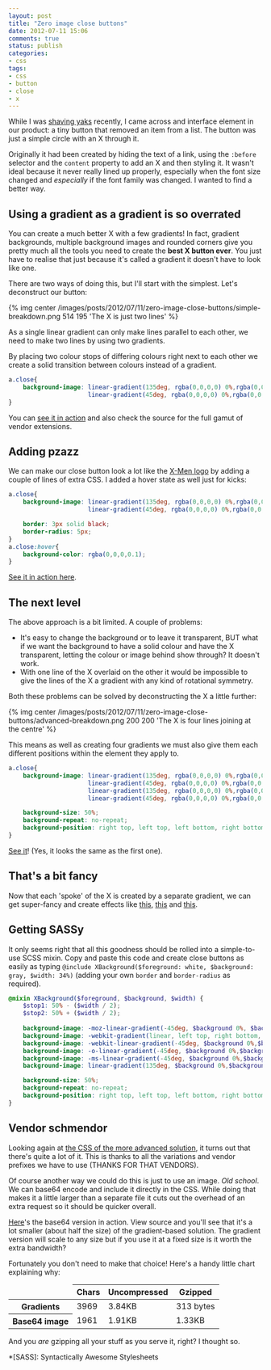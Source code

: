 ```yaml
---
layout: post
title: "Zero image close buttons"
date: 2012-07-11 15:06
comments: true
status: publish
categories: 
- css
tags: 
- css
- button
- close
- x
---
```


While I was [shaving yaks](http://en.wiktionary.org/wiki/yak_shaving#Noun) recently, I came across and interface element in our product: a tiny button that removed an item from a list. The button was just a simple circle with an X through it.

Originally it had been created by hiding the text of a link, using the `:before` selector and the `content` property to add an X and then styling it. It wasn't ideal because it never really lined up properly, especially when the font size changed and _especially_ if the font family was changed. I wanted to find a better way.


## Using a gradient as a gradient is so overrated

You can create a much better X with a few gradients! In fact, gradient backgrounds, multiple background images and rounded corners give you pretty much all the tools you need to create the **best X button ever**. You just have to realise that just because it's called a gradient it doesn't have to look like one.

There are two ways of doing this, but I'll start with the simplest. Let's deconstruct our button:

{% img center /images/posts/2012/07/11/zero-image-close-buttons/simple-breakdown.png 514 195 'The X is just two lines' %}

As a single linear gradient can only make lines parallel to each other, we need to make two lines by using two gradients.

By placing two colour stops of differing colours right next to each other we create a solid transition between colours instead of a gradient.


``` css CSS
a.close{
    background-image: linear-gradient(135deg, rgba(0,0,0,0) 0%,rgba(0,0,0,0) 41.5%,rgba(0,0,0,1) 41.5%,rgba(0,0,0,1) 58.5%,rgba(0,0,0,0) 58.5%,rgba(0,0,0,0) 100%),
                      linear-gradient(45deg, rgba(0,0,0,0) 0%,rgba(0,0,0,0) 41.5%,rgba(0,0,0,1) 41.5%,rgba(0,0,0,1) 58.5%,rgba(0,0,0,0) 58.5%,rgba(0,0,0,0) 100%);
}
```
You can [see it in action](/demos/zero-image-close-buttons/simple.html) and also check the source for the full gamut of vendor extensions.


## Adding pzazz

We can make our close button look a lot like the [X-Men logo](https://www.google.co.uk/search?q=x+men+logo&tbm=isch) by adding a couple of lines of extra CSS. I added a hover state as well just for kicks:

``` css CSS
a.close{
    background-image: linear-gradient(135deg, rgba(0,0,0,0) 0%,rgba(0,0,0,0) 41.5%,rgba(0,0,0,1) 41.5%,rgba(0,0,0,1) 58.5%,rgba(0,0,0,0) 58.5%,rgba(0,0,0,0) 100%),
                      linear-gradient(45deg, rgba(0,0,0,0) 0%,rgba(0,0,0,0) 41.5%,rgba(0,0,0,1) 41.5%,rgba(0,0,0,1) 58.5%,rgba(0,0,0,0) 58.5%,rgba(0,0,0,0) 100%);

    border: 3px solid black;
    border-radius: 5px;
}
a.close:hover{
    background-color: rgba(0,0,0,0.1);
}
```
[See it in action here](/demos/zero-image-close-buttons/simple-with-border.html).


## The next level

The above approach is a bit limited. A couple of problems:

* It's easy to change the background or to leave it transparent, BUT what if we want the background to have a solid colour and have the X transparent, letting the colour or image behind show through? It doesn't work.
* With one line of the X overlaid on the other it would be impossible to give the lines of the X a gradient with any kind of rotational symmetry.

Both these problems can be solved by deconstructing the X a little further:

{% img center /images/posts/2012/07/11/zero-image-close-buttons/advanced-breakdown.png 200 200 'The X is four lines joining at the centre' %}

This means as well as creating four gradients we must also give them each different positions within the element they apply to.

``` css CSS
a.close{
    background-image: linear-gradient(135deg, rgba(0,0,0,0) 0%,rgba(0,0,0,0) 33%,rgba(0,0,0,1) 33%,rgba(0,0,0,1) 67%,rgba(0,0,0,0) 67%,rgba(0,0,0,0) 100%),
                      linear-gradient(45deg, rgba(0,0,0,0) 0%,rgba(0,0,0,0) 33%,rgba(0,0,0,1) 33%,rgba(0,0,0,1) 67%,rgba(0,0,0,0) 67%,rgba(0,0,0,0) 100%),
                      linear-gradient(135deg, rgba(0,0,0,0) 0%,rgba(0,0,0,0) 33%,rgba(0,0,0,1) 33%,rgba(0,0,0,1) 67%,rgba(0,0,0,0) 67%,rgba(0,0,0,0) 100%),
                      linear-gradient(45deg, rgba(0,0,0,0) 0%,rgba(0,0,0,0) 33%,rgba(0,0,0,1) 33%,rgba(0,0,0,1) 67%,rgba(0,0,0,0) 67%,rgba(0,0,0,0) 100%);

    background-size: 50%;
    background-repeat: no-repeat;
    background-position: right top, left top, left bottom, right bottom;
}
```

[See it](/demos/zero-image-close-buttons/advanced.html)! (Yes, it looks the same as the first one).


## That's a bit fancy

Now that each 'spoke' of the X is created by a separate gradient, we can get super-fancy and create effects like [this](/demos/zero-image-close-buttons/fancy1.html), [this](/demos/zero-image-close-buttons/fancy2.html) and [this](/demos/zero-image-close-buttons/fancy3.html).


## Getting SASSy

It only seems right that all this goodness should be rolled into a simple-to-use SCSS mixin. Copy and paste this code and create close buttons as easily as typing `@include XBackground($foreground: white, $background: gray, $width: 34%)` (adding your own `border` and `border-radius` as required).

``` scss SCSS
@mixin XBackground($foreground, $background, $width) {
    $stop1: 50% - ($width / 2);
    $stop2: 50% + ($width / 2);
    
    background-image: -moz-linear-gradient(-45deg, $background 0%, $background $stop1, $foreground $stop1, $foreground $stop2, $background $stop2, $background 100%), -moz-linear-gradient(45deg, $background 0%, $background $stop1, $foreground $stop1, $foreground $stop2, $background $stop2, $background 100%),-moz-linear-gradient(-45deg, $background 0%, $background $stop1, $foreground $stop1, $foreground $stop2, $background $stop2, $background 100%), -moz-linear-gradient(45deg, $background 0%, $background $stop1, $foreground $stop1, $foreground $stop2, $background $stop2, $background 100%);
	background-image: -webkit-gradient(linear, left top, right bottom, color-stop(0%,$background), color-stop($stop1,$background), color-stop($stop1,$foreground), color-stop($stop2,$foreground), color-stop($stop2,$background), color-stop(100%,$background)), -webkit-gradient(linear, right top, left bottom, color-stop(0%,$background), color-stop($stop1,$background), color-stop($stop1,$foreground), color-stop($stop2,$foreground), color-stop($stop2,$background), color-stop(100%,$background)),-webkit-gradient(linear, left top, right bottom, color-stop(0%,$background), color-stop($stop1,$background), color-stop($stop1,$foreground), color-stop($stop2,$foreground), color-stop($stop2,$background), color-stop(100%,$background)), -webkit-gradient(linear, right top, left bottom, color-stop(0%,$background), color-stop($stop1,$background), color-stop($stop1,$foreground), color-stop($stop2,$foreground), color-stop($stop2,$background), color-stop(100%,$background));
	background-image: -webkit-linear-gradient(-45deg, $background 0%,$background $stop1,$foreground $stop1,$foreground $stop2,$background $stop2,$background 100%), -webkit-linear-gradient(45deg, $background 0%,$background $stop1,$foreground $stop1,$foreground $stop2,$background $stop2,$background 100%),-webkit-linear-gradient(-45deg, $background 0%,$background $stop1,$foreground $stop1,$foreground $stop2,$background $stop2,$background 100%), -webkit-linear-gradient(45deg, $background 0%,$background $stop1,$foreground $stop1,$foreground $stop2,$background $stop2,$background 100%);
	background-image: -o-linear-gradient(-45deg, $background 0%,$background $stop1,$foreground $stop1,$foreground $stop2,$background $stop2,$background 100%), -o-linear-gradient(45deg, $background 0%,$background $stop1,$foreground $stop1,$foreground $stop2,$background $stop2,$background 100%),-o-linear-gradient(-45deg, $background 0%,$background $stop1,$foreground $stop1,$foreground $stop2,$background $stop2,$background 100%), -o-linear-gradient(45deg, $background 0%,$background $stop1,$foreground $stop1,$foreground $stop2,$background $stop2,$background 100%);
	background-image: -ms-linear-gradient(-45deg, $background 0%,$background $stop1,$foreground $stop1,$foreground $stop2,$background $stop2,$background 100%), -ms-linear-gradient(45deg, $background 0%,$background $stop1,$foreground $stop1,$foreground $stop2,$background $stop2,$background 100%),-ms-linear-gradient(-45deg, $background 0%,$background $stop1,$foreground $stop1,$foreground $stop2,$background $stop2,$background 100%), -ms-linear-gradient(45deg, $background 0%,$background $stop1,$foreground $stop1,$foreground $stop2,$background $stop2,$background 100%);
	background-image: linear-gradient(135deg, $background 0%,$background $stop1,$foreground $stop1,$foreground $stop2,$background $stop2,$background 100%), linear-gradient(45deg, $background 0%,$background $stop1,$foreground $stop1,$foreground $stop2,$background $stop2,$background 100%),linear-gradient(135deg, $background 0%,$background $stop1,$foreground $stop1,$foreground $stop2,$background $stop2,$background 100%), linear-gradient(45deg, $background 0%,$background $stop1,$foreground $stop1,$foreground $stop2,$background $stop2,$background 100%);

	background-size: 50%;
	background-repeat: no-repeat;
	background-position: right top, left top, left bottom, right bottom;
}
```

## Vendor schmendor

Looking again at [the CSS of the more advanced solution](/demos/zero-image-close-buttons/advanced.html), it turns out that there's quite a lot of it. This is thanks to all the variations and vendor prefixes we have to use (THANKS FOR THAT VENDORS).

Of course another way we could do this is just to use an image. _Old school_. We can base64 encode and include it directly in the CSS. While doing that makes it a little larger than a separate file it cuts out the overhead of an extra request so it should be quicker overall.

[Here](/demos/zero-image-close-buttons/base64.html)'s the base64 version in action. View source and you'll see that it's a lot smaller (about half the size) of the gradient-based solution. The gradient version will scale to any size but if you use it at a fixed size is it worth the extra bandwidth?

Fortunately you don't need to make that choice! Here's a handy little chart explaining why:

<table class="display">
	<thead>
		<tr>
			<td class="unused"></td>
			<th>Chars</th>
			<th>Uncompressed</th>
			<th>Gzipped</th>
		</tr>
	</thead>
	<tbody>
		<tr>
			<th>Gradients</th>
			<td>3969</td>
			<td>3.84KB</td>
			<td>313 bytes</td>
		</tr>
		<tr>
			<th>Base64 image</th>
			<td>1961</td>
			<td>1.91KB</td>
			<td>1.33KB</td>
		</tr>
	</tbody>
</table>

And you _are_ gzipping all your stuff as you serve it, right? I thought so.

*[SASS]: Syntactically Awesome Stylesheets